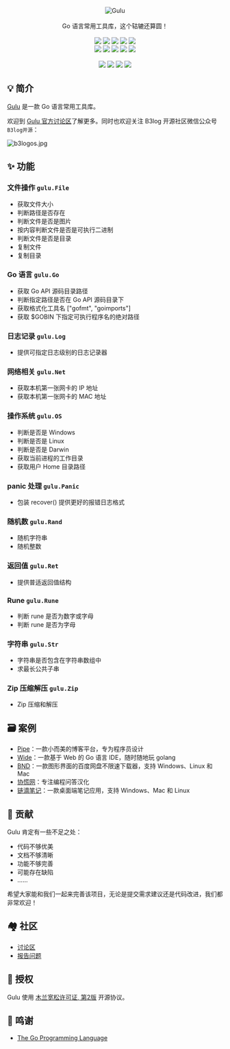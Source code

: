 <p align = "center">
<img alt="Gulu" src="https://user-images.githubusercontent.com/873584/58315007-4100f080-7e43-11e9-9b10-b64a6a4a5d2d.png">
<br><br>
Go 语言常用工具库，这个轱辘还算圆！
<br><br>
<a title="Build Status" target="_blank" href="https://travis-ci.org/88250/gulu"><img src="https://img.shields.io/travis/88250/gulu.svg?style=flat-square"></a>
<a title="GoDoc" target="_blank" href="https://godoc.org/github.com/88250/gulu"><img src="http://img.shields.io/badge/godoc-reference-5272B4.svg?style=flat-square"></a>
<a title="Go Report Card" target="_blank" href="https://goreportcard.com/report/github.com/88250/gulu"><img src="https://goreportcard.com/badge/github.com/88250/gulu?style=flat-square"></a>
<a title="Coverage Status" target="_blank" href="https://coveralls.io/repos/github/88250/gulu/badge.svg?branch=master"><img src="https://img.shields.io/coveralls/github/88250/gulu.svg?style=flat-square&color=CC9933"></a>
<a title="Code Size" target="_blank" href="https://github.com/88250/gulu"><img src="https://img.shields.io/github/languages/code-size/88250/gulu.svg?style=flat-square"></a>
<br>
<a title="Apache License" target="_blank" href="https://github.com/88250/gulu/blob/master/LICENSE"><img src="https://img.shields.io/badge/license-apache2-orange.svg?style=flat-square"></a>
<a title="GitHub Commits" target="_blank" href="https://github.com/88250/gulu/commits/master"><img src="https://img.shields.io/github/commit-activity/m/88250/gulu.svg?style=flat-square"></a>
<a title="Last Commit" target="_blank" href="https://github.com/88250/gulu/commits/master"><img src="https://img.shields.io/github/last-commit/88250/gulu.svg?style=flat-square&color=FF9900"></a>
<a title="GitHub Pull Requests" target="_blank" href="https://github.com/88250/gulu/pulls"><img src="https://img.shields.io/github/issues-pr-closed/88250/gulu.svg?style=flat-square&color=FF9966"></a>
<a title="Hits" target="_blank" href="https://github.com/88250/hits"><img src="https://hits.b3log.org/88250/gulu.svg"></a>
<br><br>
<a title="GitHub Watchers" target="_blank" href="https://github.com/88250/gulu/watchers"><img src="https://img.shields.io/github/watchers/88250/gulu.svg?label=Watchers&style=social"></a>  
<a title="GitHub Stars" target="_blank" href="https://github.com/88250/gulu/stargazers"><img src="https://img.shields.io/github/stars/88250/gulu.svg?label=Stars&style=social"></a>  
<a title="GitHub Forks" target="_blank" href="https://github.com/88250/gulu/network/members"><img src="https://img.shields.io/github/forks/88250/gulu.svg?label=Forks&style=social"></a>  
<a title="Author GitHub Followers" target="_blank" href="https://github.com/88250"><img src="https://img.shields.io/github/followers/88250.svg?label=Followers&style=social"></a>
</p>

## 💡 简介

[Gulu](https://github.com/88250/gulu) 是一款 Go 语言常用工具库。

欢迎到 [Gulu 官方讨论区](https://ld246.com/tag/gulu)了解更多。同时也欢迎关注 B3log 开源社区微信公众号 `B3log开源`：

![b3logos.jpg](https://b3logfile.com/file/2020/08/b3logos-032af045.jpg)

## ✨ 功能

### 文件操作 `gulu.File`

* 获取文件大小
* 判断路径是否存在
* 判断文件是否是图片
* 按内容判断文件是否是可执行二进制
* 判断文件是否是目录
* 复制文件
* 复制目录

### Go 语言 `gulu.Go`

* 获取 Go API 源码目录路径
* 判断指定路径是否在 Go API 源码目录下
* 获取格式化工具名 ["gofmt", "goimports"]
* 获取 $GOBIN 下指定可执行程序名的绝对路径

### 日志记录 `gulu.Log`

* 提供可指定日志级别的日志记录器

### 网络相关 `gulu.Net`

* 获取本机第一张网卡的 IP 地址
* 获取本机第一张网卡的 MAC 地址

### 操作系统 `gulu.OS`

* 判断是否是 Windows
* 判断是否是 Linux
* 判断是否是 Darwin
* 获取当前进程的工作目录
* 获取用户 Home 目录路径

### panic 处理 `gulu.Panic`

* 包装 recover() 提供更好的报错日志格式

### 随机数 `gulu.Rand`

* 随机字符串
* 随机整数

### 返回值 `gulu.Ret`

* 提供普适返回值结构

### Rune `gulu.Rune`

* 判断 rune 是否为数字或字母
* 判断 rune 是否为字母

### 字符串 `gulu.Str`

* 字符串是否包含在字符串数组中
* 求最长公共子串

### Zip 压缩解压 `gulu.Zip`

* Zip 压缩和解压

## 🗃 案例

* [Pipe](https://github.com/88250/pipe)：一款小而美的博客平台，专为程序员设计
* [Wide](https://github.com/88250/wide)：一款基于 Web 的 Go 语言 IDE，随时随地玩 golang
* [BND](https://github.com/88250/baidu-netdisk-downloaderx)：一款图形界面的百度网盘不限速下载器，支持 Windows、Linux 和 Mac
* [协慌网](https://routinepanic.com)：专注编程问答汉化
* [链滴笔记](https://github.com/88250/liandi)：一款桌面端笔记应用，支持 Windows、Mac 和 Linux

## 💝 贡献

Gulu 肯定有一些不足之处：

* 代码不够优美
* 文档不够清晰
* 功能不够完善
* 可能存在缺陷
* ……

希望大家能和我们一起来完善该项目，无论是提交需求建议还是代码改进，我们都非常欢迎！

## 🏘️ 社区

* [讨论区](https://ld246.com/tag/gulu)
* [报告问题](https://github.com/88250/gulu/issues/new/choose)

## 📄 授权

Gulu 使用 [木兰宽松许可证, 第2版](http://license.coscl.org.cn/MulanPSL2) 开源协议。

## 🙏 鸣谢

* [The Go Programming Language](https://golang.org)
